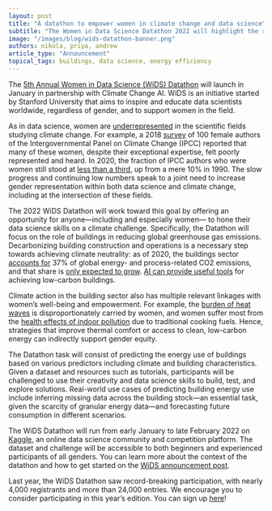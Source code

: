 ```yaml
---
layout: post
title: "A datathon to empower women in climate change and data science"
subtitle: "The Women in Data Science Datathon 2022 will highlight the role of buildings for climate change mitigation, while supporting women in the field."
image: "/images/blog/wids-datathon-banner.png"
authors: nikola, priya, andrew
article_type: "Announcement"
topical_tags: buildings, data science, energy efficiency
---
```


The [5th Annual Women in Data Science (WiDS) Datathon](http://widsconference.org/datathon) will launch in January in partnership with Climate Change AI. WiDS is an initiative started by Stanford University that aims to inspire and educate data scientists worldwide, regardless of gender, and to support women in the field. 

As in data science, women are [underrepresented](https://books.google.de/books?hl=en&lr=&id=Pj5PCAAAQBAJ&oi=fnd&pg=PA17&dq=Glass,+J.+B.+(2015).+We+are+the+20%25:+Updated+Statistics+on+Female+Faculty+in+Earth+Sciences+in+the+U.S.++Women+in+the+Geosciences:+Practical,+Positive+Practices+Toward+Parity,+(May+2015),+17–22.++https://doi.org/10.1002/9781119067573.ch2+&ots=l8VR1LwuwI&sig=sKkXSFytobKjEiaDWvaSh-ElzGo&redir_esc=y#v=onepage&q&f=false) in the scientific fields studying climate change. For example, a 2018 [survey](https://www.pnas.org/content/115/9/2060) of 100 female authors of the Intergovernmental Panel on Climate Change (IPCC) reported that many of these women, despite their exceptional expertise, felt poorly represented and heard. In 2020, the fraction of IPCC authors who were women still stood at [less than a third](https://www.ipcc.ch/site/assets/uploads/2019/01/110520190810-Doc.-10-Rev.1TG-Gender.pdf), up from a mere 10% in 1990. The slow progress and continuing low numbers speak to a joint need to increase gender representation within both data science and climate change, including at the intersection of these fields. 

The 2022 WiDS Datathon will work toward this goal by offering an opportunity for anyone—including and especially women— to hone their data science skills on a climate challenge. Specifically, the Datathon will focus on the role of buildings in reducing global greenhouse gas emissions. Decarbonizing building construction and operations is a necessary step towards achieving climate neutrality: as of 2020, the buildings sector [accounts for](https://www.iea.org/reports/tracking-buildings-2021) 37% of global energy- and process-related CO2 emissions, and that share is [only expected to grow](https://www.nature.com/articles/nclimate3169). [AI can provide useful tools](https://www.climatechange.ai/summaries?section=Buildings+%26+Cities) for achieving low-carbon buildings. 

Climate action in the building sector also has multiple relevant linkages with women’s well-being and empowerment. For example, the [burden of heat waves](https://journals.sagepub.com/doi/full/10.1177/0956247816677778) is disproportionately carried by women, and women suffer most from the [health effects of indoor pollution](https://energyaccess.duke.edu/publication/a-virtuous-cycle-reviewing-the-evidence-on-womens-empowerment-and-energy-access-frameworks-metrics-and-methods/) due to traditional cooking fuels. Hence, strategies that improve thermal comfort or access to clean, low-carbon energy can indirectly support gender equity.

The Datathon task will consist of predicting the energy use of buildings based on various predictors including climate and building characteristics. Given a dataset and resources such as tutorials, participants will be challenged to use their creativity and data science skills to build, test, and explore solutions. Real-world use cases of predicting building energy use include inferring missing data across the building stock—an essential task, given the scarcity of granular energy data—and forecasting future consumption in different scenarios. 

The WiDS Datathon will run from early January to late February 2022 on [Kaggle](https://www.kaggle.com/), an online data science community and competition platform. The dataset and challenge will be accessible to both beginners and experienced participants of all genders. You can learn more about the context of the datathon and how to get started on the [WiDS announcement post](https://www.widsconference.org/blog_archive/announcing-the-5th-annual-wids-datathon-2022-challenge-using-data-science-to-mitigate-climate-change).

Last year, the WiDS Datathon saw record-breaking participation, with nearly 4,000 registrants and more than 24,000 entries. We encourage you to consider participating in this year’s edition. You can sign up [here](https://airtable.com/shrmG1SOK8lb4jNzZ)!  
